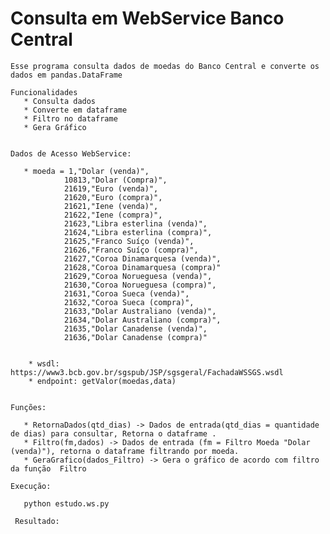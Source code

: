 # Consulta em WebService Banco Central

    Esse programa consulta dados de moedas do Banco Central e converte os dados em pandas.DataFrame
    
    Funcionalidades
       * Consulta dados
       * Converte em dataframe
       * Filtro no dataframe
       * Gera Gráfico


    Dados de Acesso WebService:

       * moeda = 1,"Dolar (venda)",
                10813,"Dolar (Compra)",
                21619,"Euro (venda)",
                21620,"Euro (compra)",
                21621,"Iene (venda)",
                21622,"Iene (compra)",
                21623,"Libra esterlina (venda)",
                21624,"Libra esterlina (compra)",
                21625,"Franco Suíço (venda)",
                21626,"Franco Suíço (compra)",
                21627,"Coroa Dinamarquesa (venda)",
                21628,"Coroa Dinamarquesa (compra)"
                21629,"Coroa Norueguesa (venda)",
                21630,"Coroa Norueguesa (compra)",
                21631,"Coroa Sueca (venda)",
                21632,"Coroa Sueca (compra)",
                21633,"Dolar Australiano (venda)",
                21634,"Dolar Australiano (compra)",
                21635,"Dolar Canadense (venda)",
                21636,"Dolar Canadense (compra)"
       
       
        * wsdl: https://www3.bcb.gov.br/sgspub/JSP/sgsgeral/FachadaWSSGS.wsdl
        * endpoint: getValor(moedas,data)
    

    Funções:
        
       * RetornaDados(qtd_dias) -> Dados de entrada(qtd_dias = quantidade de dias) para consultar, Retorna o dataframe .
       * Filtro(fm,dados) -> Dados de entrada (fm = Filtro Moeda "Dolar (venda)"), retorna o dataframe filtrando por moeda.
       * GeraGrafico(dados_Filtro) -> Gera o gráfico de acordo com filtro da função  Filtro
    
    Execução:
       
       python estudo.ws.py

     Resultado: 
      
     

    
    
